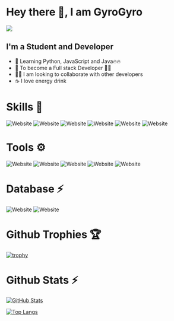 <h1>Hey there 👋, I am GyroGyro</h1>

![](https://dcbadge.vercel.app/api/shield/375754598427918338?compact=true)

<h2>I'm a Student and Developer</h2>

- 🏫 Learning Python, JavaScript and Java🔥🔥
- 🥅 To become a Full stack Developer 👩‍💻
- 👯‍♂️ I am looking to collaborate with other developers
- ☕ I love energy drink

<h1>Skills 🚀</h1> 

![Website](https://img.shields.io/badge/python-%233776AB.svg?&style=for-the-badge&logo=python&logoColor=white)
![Website](https://img.shields.io/badge/java-%235382a1.svg?&style=for-the-badge&logo=java&logoColor=white)
![Website](https://img.shields.io/badge/javascript-%23F0DB4F.svg?&style=for-the-badge&logo=javascript&logoColor=white)
![Website](https://img.shields.io/badge/html5%20-%23E34F26.svg?&style=for-the-badge&logo=html5&logoColor=white)
![Website](https://img.shields.io/badge/css3%20-%231572B6.svg?&style=for-the-badge&logo=css3&logoColor=white)
![Website](https://img.shields.io/badge/PHP-777BB4?style=for-the-badge&logo=php&logoColor=white)

<h1>Tools ⚙</h1>

![Website](https://img.shields.io/badge/Linux-%23FCC624.svg?&style=for-the-badge&logo=linux&logoColor=black)
![Website](https://img.shields.io/badge/GIT-%23F05032.svg?&style=for-the-badge&logo=git&logoColor=white)
![Website](https://img.shields.io/badge/GITHUB-%23181717.svg?&style=for-the-badge&logo=github&logoColor=white)
![Website](https://img.shields.io/badge/VS--CODE-%23007ACC.svg?&style=for-the-badge&logo=visual-studio-code&logoColor=white)
![Website](https://img.shields.io/badge/IntelliJ_IDEA-000000.svg?style=for-the-badge&logo=intellij-idea&logoColor=white)

<h1>Database ⚡</h1>

![Website](https://img.shields.io/badge/MongoDB-4EA94B?style=for-the-badge&logo=mongodb&logoColor=white)
![Website](https://img.shields.io/badge/MySQL-%2300758F.svg?&style=for-the-badge&logo=mysql&logoColor=white)

<h1>Github Trophies 🏆</h1>

[![trophy](https://github-profile-trophy.vercel.app/?username=GyroGyro&theme=dracula&margin-w=15&margin-h=15&title=Commit,Followers,Issues,Joined2020&row=1&no-frame=true)](https://github.com/GyroGyro)

<h1>Github Stats ⚡</h1>

[![GitHub Stats](https://github-readme-stats.vercel.app/api?username=GyroGyro&layout=compact&count_private=true&show_icons=true&hide_border=true&theme=dracula)](https://github.com/GyroGyro/)

[![Top Langs](https://github-readme-stats.vercel.app/api/top-langs/?username=GyroGyro&langs_count=6&theme=dracula&hide_border=true)](https://github.com/GyroGyro/)
